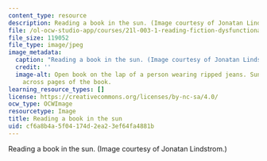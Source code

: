 ```yaml
---
content_type: resource
description: Reading a book in the sun. (Image courtesy of Jonatan Lindstrom.)
file: /ol-ocw-studio-app/courses/21l-003-1-reading-fiction-dysfunctional-families-spring-2007/cf6a8b4a5f04174d2ea23ef64fa4881b_21l-003-1s07.jpg
file_size: 119052
file_type: image/jpeg
image_metadata:
  caption: "Reading a book in the sun. (Image courtesy of Jonatan Lindstr\xF6m.)"
  credit: ''
  image-alt: Open book on the lap of a person wearing ripped jeans. Sunlight streaks
    across pages of the book.
learning_resource_types: []
license: https://creativecommons.org/licenses/by-nc-sa/4.0/
ocw_type: OCWImage
resourcetype: Image
title: Reading a book in the sun
uid: cf6a8b4a-5f04-174d-2ea2-3ef64fa4881b
---
```

Reading a book in the sun. (Image courtesy of Jonatan Lindstrom.)